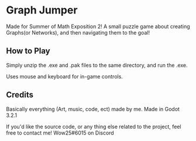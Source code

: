 # Graph Jumper
Made for Summer of Math Exposition 2! A small puzzle game about creating Graphs(or Networks), and then navigating them to the goal! 

## How to Play
Simply unzip the .exe and .pak files to the same directory, and run the .exe.

Uses mouse and keyboard for in-game controls.

## Credits
Basically everything (Art, music, code, ect) made by me.
Made in Godot 3.2.1

If you'd like the source code, or any thing else related to the project, feel free to contact me! Wow25#6015 on Discord
